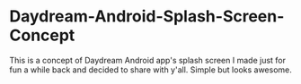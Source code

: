 # Daydream-Android-Splash-Screen-Concept
This is a concept of Daydream Android app's splash screen I made just for fun a while back and decided to share with y'all. Simple but looks awesome.
